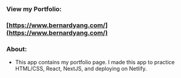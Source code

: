 ### View my Portfolio:

### [https://www.bernardyang.com/](https://www.bernardyang.com/)

### About:

- This app contains my portfolio page. I made this app to practice HTML/CSS, React, NextJS, and deploying on Netlify.
